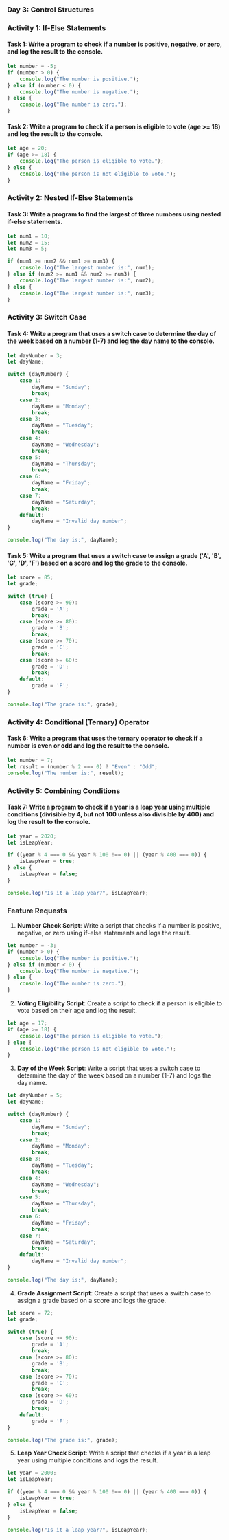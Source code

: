 ### Day 3: Control Structures

### Activity 1: If-Else Statements

#### Task 1: Write a program to check if a number is positive, negative, or zero, and log the result to the console.
```javascript
let number = -5;
if (number > 0) {
    console.log("The number is positive.");
} else if (number < 0) {
    console.log("The number is negative.");
} else {
    console.log("The number is zero.");
}
```

#### Task 2: Write a program to check if a person is eligible to vote (age >= 18) and log the result to the console.
```javascript
let age = 20;
if (age >= 18) {
    console.log("The person is eligible to vote.");
} else {
    console.log("The person is not eligible to vote.");
}
```

### Activity 2: Nested If-Else Statements

#### Task 3: Write a program to find the largest of three numbers using nested if-else statements.
```javascript
let num1 = 10;
let num2 = 15;
let num3 = 5;

if (num1 >= num2 && num1 >= num3) {
    console.log("The largest number is:", num1);
} else if (num2 >= num1 && num2 >= num3) {
    console.log("The largest number is:", num2);
} else {
    console.log("The largest number is:", num3);
}
```

### Activity 3: Switch Case

#### Task 4: Write a program that uses a switch case to determine the day of the week based on a number (1-7) and log the day name to the console.
```javascript
let dayNumber = 3;
let dayName;

switch (dayNumber) {
    case 1:
        dayName = "Sunday";
        break;
    case 2:
        dayName = "Monday";
        break;
    case 3:
        dayName = "Tuesday";
        break;
    case 4:
        dayName = "Wednesday";
        break;
    case 5:
        dayName = "Thursday";
        break;
    case 6:
        dayName = "Friday";
        break;
    case 7:
        dayName = "Saturday";
        break;
    default:
        dayName = "Invalid day number";
}

console.log("The day is:", dayName);
```

#### Task 5: Write a program that uses a switch case to assign a grade ('A', 'B', 'C', 'D', 'F') based on a score and log the grade to the console.
```javascript
let score = 85;
let grade;

switch (true) {
    case (score >= 90):
        grade = 'A';
        break;
    case (score >= 80):
        grade = 'B';
        break;
    case (score >= 70):
        grade = 'C';
        break;
    case (score >= 60):
        grade = 'D';
        break;
    default:
        grade = 'F';
}

console.log("The grade is:", grade);
```

### Activity 4: Conditional (Ternary) Operator

#### Task 6: Write a program that uses the ternary operator to check if a number is even or odd and log the result to the console.
```javascript
let number = 7;
let result = (number % 2 === 0) ? "Even" : "Odd";
console.log("The number is:", result);
```

### Activity 5: Combining Conditions

#### Task 7: Write a program to check if a year is a leap year using multiple conditions (divisible by 4, but not 100 unless also divisible by 400) and log the result to the console.
```javascript
let year = 2020;
let isLeapYear;

if ((year % 4 === 0 && year % 100 !== 0) || (year % 400 === 0)) {
    isLeapYear = true;
} else {
    isLeapYear = false;
}

console.log("Is it a leap year?", isLeapYear);
```

### Feature Requests

1. **Number Check Script**: Write a script that checks if a number is positive, negative, or zero using if-else statements and logs the result.
```javascript
let number = -3;
if (number > 0) {
    console.log("The number is positive.");
} else if (number < 0) {
    console.log("The number is negative.");
} else {
    console.log("The number is zero.");
}
```

2. **Voting Eligibility Script**: Create a script to check if a person is eligible to vote based on their age and log the result.
```javascript
let age = 17;
if (age >= 18) {
    console.log("The person is eligible to vote.");
} else {
    console.log("The person is not eligible to vote.");
}
```

3. **Day of the Week Script**: Write a script that uses a switch case to determine the day of the week based on a number (1-7) and logs the day name.
```javascript
let dayNumber = 5;
let dayName;

switch (dayNumber) {
    case 1:
        dayName = "Sunday";
        break;
    case 2:
        dayName = "Monday";
        break;
    case 3:
        dayName = "Tuesday";
        break;
    case 4:
        dayName = "Wednesday";
        break;
    case 5:
        dayName = "Thursday";
        break;
    case 6:
        dayName = "Friday";
        break;
    case 7:
        dayName = "Saturday";
        break;
    default:
        dayName = "Invalid day number";
}

console.log("The day is:", dayName);
```

4. **Grade Assignment Script**: Create a script that uses a switch case to assign a grade based on a score and logs the grade.
```javascript
let score = 72;
let grade;

switch (true) {
    case (score >= 90):
        grade = 'A';
        break;
    case (score >= 80):
        grade = 'B';
        break;
    case (score >= 70):
        grade = 'C';
        break;
    case (score >= 60):
        grade = 'D';
        break;
    default:
        grade = 'F';
}

console.log("The grade is:", grade);
```

5. **Leap Year Check Script**: Write a script that checks if a year is a leap year using multiple conditions and logs the result.
```javascript
let year = 2000;
let isLeapYear;

if ((year % 4 === 0 && year % 100 !== 0) || (year % 400 === 0)) {
    isLeapYear = true;
} else {
    isLeapYear = false;
}

console.log("Is it a leap year?", isLeapYear);
```
